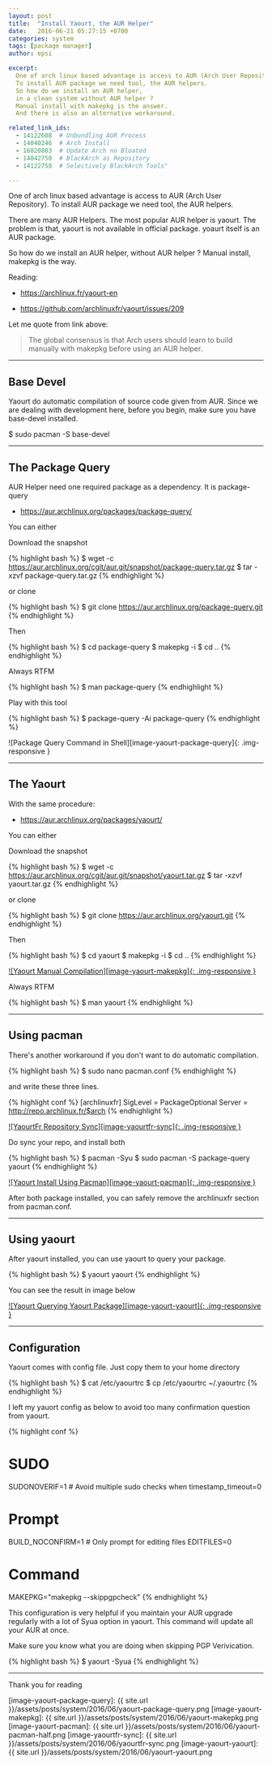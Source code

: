 ```yaml
---
layout: post
title:  "Install Yaourt, the AUR Helper"
date:   2016-06-21 05:27:15 +0700
categories: system
tags: [package manager]
author: epsi

excerpt:
  One of arch linux based advantage is access to AUR (Arch User Repository).
  To install AUR package we need tool, the AUR helpers.
  So how do we install an AUR helper, 
  in a clean system without AUR helper ?
  Manual install with makepkg is the answer.
  And there is also an alternative workaround.

related_link_ids:
  - 14122608  # Unbundling AUR Process 
  - 14040246  # Arch Install
  - 16020803  # Update Arch no Bloated  
  - 14042750  # BlackArch as Repository
  - 14122758  # Selectively BlackArch Tools" 

---
```


One of arch linux based advantage is access to AUR (Arch User Repository).
To install AUR package we need tool, the AUR helpers.

There are many AUR Helpers.
The most popular AUR helper is yaourt.
The problem is that, yaourt is not available in official package.
yoaurt itself is an AUR package.

So how do we install an AUR helper, without AUR helper ?
Manual install, makepkg is the way.

Reading:

* <https://archlinux.fr/yaourt-en>

* <https://github.com/archlinuxfr/yaourt/issues/209>

Let me quote from link above:

> The global consensus is that 
> Arch users should learn to build manually 
> with makepkg before using an AUR helper.

-- -- --

## Base Devel

Yaourt do automatic compilation of source code given from AUR.
Since we are dealing with development here, before you begin,
make sure you have base-devel installed.

$ sudo pacman -S base-devel

-- -- --

## The Package Query

AUR Helper need one required package as a dependency.
It is package-query

* <https://aur.archlinux.org/packages/package-query/>

You can either

Download the snapshot

{% highlight bash %}
$ wget -c https://aur.archlinux.org/cgit/aur.git/snapshot/package-query.tar.gz
$ tar -xzvf package-query.tar.gz 
{% endhighlight %}

or clone

{% highlight bash %}
$ git clone https://aur.archlinux.org/package-query.git
{% endhighlight %}

Then

{% highlight bash %}
$ cd package-query
$ makepkg -i
$ cd ..
{% endhighlight %}

Always RTFM

{% highlight bash %}
$ man package-query
{% endhighlight %}

Play with this tool

{% highlight bash %}
$ package-query -Ai package-query
{% endhighlight %}

![Package Query Command in Shell][image-yaourt-package-query]{: .img-responsive }

-- -- --

## The Yaourt

With the same procedure:

* <https://aur.archlinux.org/packages/yaourt/>

You can either

Download the snapshot

{% highlight bash %}
$ wget -c https://aur.archlinux.org/cgit/aur.git/snapshot/yaourt.tar.gz
$ tar -xzvf yaourt.tar.gz
{% endhighlight %}

or clone

{% highlight bash %}
$ git clone https://aur.archlinux.org/yaourt.git
{% endhighlight %}

Then

{% highlight bash %}
$ cd yaourt
$ makepkg -i
$ cd ..
{% endhighlight %}

[![Yaourt Manual Compilation][image-yaourt-makepkg]{: .img-responsive }][picasa-yaourt-makepkg]

Always RTFM

{% highlight bash %}
$ man yaourt
{% endhighlight %}

-- -- --

## Using pacman

There's another workaround if you don't want to do automatic compilation.

{% highlight bash %}
 $ sudo nano pacman.conf
{% endhighlight %}

and write these three lines.

{% highlight conf %}
[archlinuxfr]
SigLevel = PackageOptional
Server = http://repo.archlinux.fr/$arch
{% endhighlight %}

[![YaourtFr Repository Sync][image-yaourtfr-sync]{: .img-responsive }][picasa-yaourt-sync]

Do sync your repo, and install both

{% highlight bash %}
$ pacman -Syu
$ sudo pacman -S package-query yaourt
{% endhighlight %}

[![Yaourt Install Using Pacman][image-yaourt-pacman]{: .img-responsive }][picasa-yaourt-pacman]

After both package installed,
you can safely remove the archlinuxfr section from pacman.conf.

-- -- --

## Using yaourt

After yaourt installed,
you can use yaourt to query your package.

{% highlight bash %}
$ yaourt yaourt
{% endhighlight %}

You can see the result in image below

[![Yaourt Querying Yaourt Package][image-yaourt-yaourt]{: .img-responsive }][picasa-yaourt-yaourt]

-- -- --

## Configuration

Yaourt comes with config file.
Just copy them to your home directory

{% highlight bash %}
$ cat /etc/yaourtrc
$ cp /etc/yaourtrc ~/.yaourtrc
{% endhighlight %}

I left my yauort config as below to avoid
too many confirmation question from yaourt.

{% highlight conf %}
# SUDO
SUDONOVERIF=1      # Avoid multiple sudo checks when timestamp_timeout=0

# Prompt
BUILD_NOCONFIRM=1  # Only prompt for editing files
EDITFILES=0

# Command
MAKEPKG="makepkg --skippgpcheck"
{% endhighlight %}

This configuration is very helpful
if you maintain your AUR upgrade regularly
with a lot of Syua option in yaourt.
This command will update all your AUR at once.

Make sure you know what you are doing when skipping PGP Verivication.

{% highlight bash %}
$ yaourt -Syua
{% endhighlight %}

-- -- --

Thank you for reading


[//]: <> ( -- -- -- links below -- -- -- )

[image-yaourt-package-query]: {{ site.url }}/assets/posts/system/2016/06/yaourt-package-query.png
[image-yaourt-makepkg]: {{ site.url }}/assets/posts/system/2016/06/yaourt-makepkg.png
[image-yaourt-pacman]: {{ site.url }}/assets/posts/system/2016/06/yaourt-pacman-half.png
[image-yaourtfr-sync]: {{ site.url }}/assets/posts/system/2016/06/yaourtfr-sync.png
[image-yaourt-yaourt]: {{ site.url }}/assets/posts/system/2016/06/yaourt-yaourt.png

[picasa-yaourt-makepkg]: https://lh3.googleusercontent.com/-25HANVvRrqY/V2pLjzeDxHI/AAAAAAAAAW4/1_WsdVmXzUoXq6dJGZb-Hy-fk4aiSIG2gCCo/s0/yaourt-makepkg.png
[picasa-yaourt-pacman]: https://lh3.googleusercontent.com/-rJzch1p332w/V2pLjiN1eVI/AAAAAAAAAW4/99NGo2q-XZEfeawaRPebkmG3pQ9PhbFmACCo/s0/yaourt-pacman-full.png
[picasa-yaourt-sync]: https://lh3.googleusercontent.com/-kQEz48z02J4/V2pLlZ6MVVI/AAAAAAAAAW4/HSbsQ7OWAi8r053LdBQmcg9t2-3w1mH7QCCo/s0/yaourtfr-sync.png
[picasa-yaourt-yaourt]: https://lh3.googleusercontent.com/-mz3zNQtpRkw/V2pLkwdriqI/AAAAAAAAAW4/42xPu4hEauMS43wtWpscnjL49yID-7nTwCCo/s0/yaourt-yaourt.png

